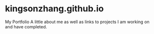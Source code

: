 # kingsonzhang.github.io
My Portfolio
A little about me as well as links to projects I am working on and have completed.
